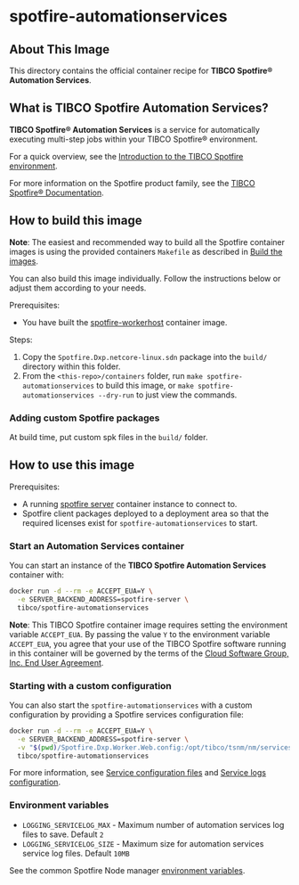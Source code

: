 # spotfire-automationservices

## About This Image

This directory contains the official container recipe for **TIBCO Spotfire® Automation Services**. 

## What is TIBCO Spotfire Automation Services?

**TIBCO Spotfire® Automation Services** is a service for automatically executing multi-step jobs within your TIBCO Spotfire® environment.

For a quick overview, see the [Introduction to the TIBCO Spotfire environment](https://docs.tibco.com/pub/spotfire_server/latest/doc/html/TIB_sfire_server_tsas_admin_help/server/topics/introduction_to_the_tibco_spotfire_environment.html).

For more information on the Spotfire product family, see the [TIBCO Spotfire® Documentation](https://docs.tibco.com/products/tibco-spotfire/).

## How to build this image

**Note**: The easiest and recommended way to build all the Spotfire container images is using the provided containers `Makefile` as described in [Build the images](../README.md#build-the-images).

You can also build this image individually. 
Follow the instructions below or adjust them according to your needs.

Prerequisites:
- You have built the [spotfire-workerhost](../spotfire-workerhost/README.md) container image.

Steps:
1. Copy the `Spotfire.Dxp.netcore-linux.sdn` package into the `build/` directory within this folder.
2. From the `<this-repo>/containers` folder, run `make spotfire-automationservices` to build this image, or `make spotfire-automationservices --dry-run` to just view the commands.

### Adding custom Spotfire packages
At build time, put custom spk files in the `build/` folder.

## How to use this image

Prerequisites:
- A running [spotfire server](../spotfire-server/README.md) container instance to connect to.
- Spotfire client packages deployed to a deployment area so that the required licenses exist for `spotfire-automationservices` to start.

### Start an Automation Services container

You can start an instance of the **TIBCO Spotfire Automation Services** container with:
```bash
docker run -d --rm -e ACCEPT_EUA=Y \
  -e SERVER_BACKEND_ADDRESS=spotfire-server \
  tibco/spotfire-automationservices
```

**Note**:  This TIBCO Spotfire container image requires setting the environment variable `ACCEPT_EUA`.
By passing the value `Y` to the environment variable `ACCEPT_EUA`, you agree that your use of the TIBCO Spotfire software running in this container will be governed by the terms of the [Cloud Software Group, Inc. End User Agreement](https://terms.tibco.com/#end-user-agreement).

### Starting with a custom configuration

You can also start the `spotfire-automationservices` with a custom configuration by providing a Spotfire services configuration file:
```bash
docker run -d --rm -e ACCEPT_EUA=Y \
  -e SERVER_BACKEND_ADDRESS=spotfire-server \
  -v "$(pwd)/Spotfire.Dxp.Worker.Web.config:/opt/tibco/tsnm/nm/services/AUTOMATION_SERVICES/Spotfire.Dxp.Worker.Web.config" \
  tibco/spotfire-automationservices
```

For more information, see [Service configuration files](https://docs.tibco.com/pub/spotfire_server/latest/doc/html/TIB_sfire_server_tsas_admin_help/server/topics/service_configuration_files.html) 
and [Service logs configuration](https://docs.tibco.com/pub/spotfire_server/latest/doc/html/TIB_sfire_server_tsas_admin_help/server/topics/service_logs.html). 

### Environment variables

- `LOGGING_SERVICELOG_MAX` - Maximum number of automation services log files to save. Default `2`
- `LOGGING_SERVICELOG_SIZE` - Maximum size for automation services service log files. Default `10MB`

See the common Spotfire Node manager [environment variables](../spotfire-node-manager/README.md#environment-variables).
